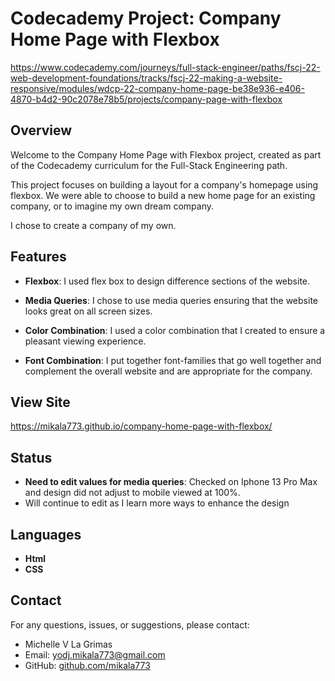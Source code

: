# Codecademy Project: Company Home Page with Flexbox

https://www.codecademy.com/journeys/full-stack-engineer/paths/fscj-22-web-development-foundations/tracks/fscj-22-making-a-website-responsive/modules/wdcp-22-company-home-page-be38e936-e406-4870-b4d2-90c2078e78b5/projects/company-page-with-flexbox

## Overview

Welcome to the Company Home Page with Flexbox project, created as part of the Codecademy curriculum for the Full-Stack Engineering path.

This project focuses on building a layout for a company's homepage using flexbox. We were able to choose to build a new home page for an existing company, or to imagine my own dream company. 

I chose to create a company of my own.

## Features

- **Flexbox**: I used flex box to design difference sections of the website.

- **Media Queries**: I chose to use media queries ensuring that the website looks great on all screen sizes.

- **Color Combination**: I used a color combination that I created to ensure a pleasant viewing experience.

- **Font Combination**: I put together font-families that go well together and complement the overall website and are appropriate for the company.

## View Site

https://mikala773.github.io/company-home-page-with-flexbox/

## Status

- **Need to edit values for media queries**:
  Checked on Iphone 13 Pro Max and design did not adjust to mobile viewed at 100%.
- Will continue to edit as I learn more ways to enhance the design

## Languages

- **Html**
- **CSS**

## Contact

For any questions, issues, or suggestions, please contact:

- Michelle V La Grimas
- Email: yodj.mikala773@gmail.com
- GitHub: [github.com/mikala773](https://github.com/mikala773)
